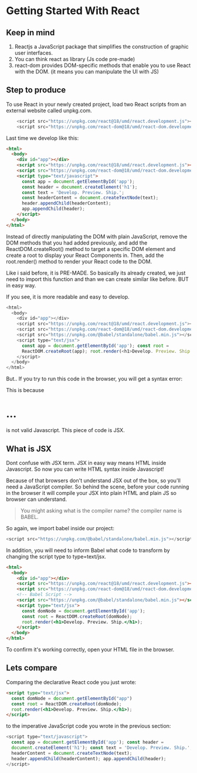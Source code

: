 # Getting Started With React

## Keep in mind

1. Reactjs a JavaScript package that simplifies the construction of graphic user interfaces.
2. You can think react as library (Js code pre-made)
3. react-dom provides DOM-specific methods that enable you to use React with the DOM. (it means you can manipulate the UI with JS)

## Step to produce

To use React in your newly created project, load two React scripts from an external website called unpkg.com.

```js index.html
    <script src="https://unpkg.com/react@18/umd/react.development.js"></script>
    <script src="https://unpkg.com/react-dom@18/umd/react-dom.development.js"></script>
```

Last time we develop like this:

```html index.html
<html>
  <body>
    <div id="app"></div>
    <script src="https://unpkg.com/react@18/umd/react.development.js"></script>
    <script src="https://unpkg.com/react-dom@18/umd/react-dom.development.js"></script>
    <script type="text/javascript">
      const app = document.getElementById('app');
      const header = document.createElement('h1');
      const text = 'Develop. Preview. Ship.';
      const headerContent = document.createTextNode(text);
      header.appendChild(headerContent);
      app.appendChild(header);
    </script>
  </body>
</html>
```

Instead of directly manipulating the DOM with plain JavaScript, remove the DOM methods that you had added previously, and add the ReactDOM.createRoot() method to target a specific DOM element and create a root to display your React Components in. Then, add the root.render() method to render your React code to the DOM.

Like i said before, it is PRE-MADE. So basically its already created, we just need to import this function and than we can create similar like before. BUT in easy way.

If you see, it is more readable and easy to develop.

```js index.html
<html>
  <body>
    <div id="app"></div>
    <script src="https://unpkg.com/react@18/umd/react.development.js"></script>
    <script src="https://unpkg.com/react-dom@18/umd/react-dom.development.js"></script>
    <script src="https://unpkg.com/@babel/standalone/babel.min.js"></script>
    <script type="text/jsx">
      const app = document.getElementById('app'); const root =
      ReactDOM.createRoot(app); root.render(<h1>Develop. Preview. Ship.</h1>);
    </script>
  </body>
</html>
```

But..
If you try to run this code in the browser, you will get a syntax error:

This is because <h1>...</h1> is not valid Javascript. This piece of code is JSX.

## What is JSX

Dont confuse with JSX term. JSX in easy way means HTML inside Javascript. So now you can write HTML syntax inside Javascript!

Because of that browsers don't understand JSX out of the box, so you'll need a JavaScript compiler. So behind the scene, before your code running in the browser it will compile your JSX into plain HTML and plain JS so browser can understand.

> You might asking what is the compiler name? the compiler name is BABEL.

So again, we import babel inside our project:

```js index.html
<script src="https://unpkg.com/@babel/standalone/babel.min.js"></script>
```

In addition, you will need to inform Babel what code to transform by changing the script type to type=text/jsx.

```html index.html
<html>
  <body>
    <div id="app"></div>
    <script src="https://unpkg.com/react@18/umd/react.development.js"></script>
    <script src="https://unpkg.com/react-dom@18/umd/react-dom.development.js"></script>
    <!-- Babel Script -->
    <script src="https://unpkg.com/@babel/standalone/babel.min.js"></script>
    <script type="text/jsx">
      const domNode = document.getElementById('app');
      const root = ReactDOM.createRoot(domNode);
      root.render(<h1>Develop. Preview. Ship.</h1>);
    </script>
  </body>
</html>
```

To confirm it's working correctly, open your HTML file in the browser.

## Lets compare

Comparing the declarative React code you just wrote:

```html index.html
<script type="text/jsx">
  const domNode = document.getElementById("app")
  const root = ReactDOM.createRoot(domNode);
  root.render(<h1>Develop. Preview. Ship.</h1>);
</script>
```

to the imperative JavaScript code you wrote in the previous section:

```js
<script type="text/javascript">
  const app = document.getElementById('app'); const header =
  document.createElement('h1'); const text = 'Develop. Preview. Ship.'; const
  headerContent = document.createTextNode(text);
  header.appendChild(headerContent); app.appendChild(header);
</script>
```
